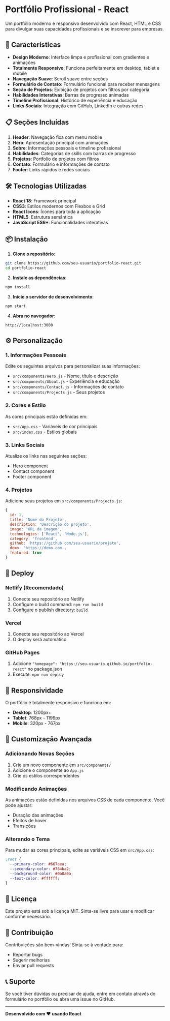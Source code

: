 # Portfólio Profissional - React

Um portfólio moderno e responsivo desenvolvido com React, HTML e CSS para divulgar suas capacidades profissionais e se inscrever para empresas.

## 🚀 Características

- **Design Moderno**: Interface limpa e profissional com gradientes e animações
- **Totalmente Responsivo**: Funciona perfeitamente em desktop, tablet e mobile
- **Navegação Suave**: Scroll suave entre seções
- **Formulário de Contato**: Formulário funcional para receber mensagens
- **Seção de Projetos**: Exibição de projetos com filtros por categoria
- **Habilidades Interativas**: Barras de progresso animadas
- **Timeline Profissional**: Histórico de experiência e educação
- **Links Sociais**: Integração com GitHub, LinkedIn e outras redes

## 📋 Seções Incluídas

1. **Header**: Navegação fixa com menu mobile
2. **Hero**: Apresentação principal com animações
3. **Sobre**: Informações pessoais e timeline profissional
4. **Habilidades**: Categorias de skills com barras de progresso
5. **Projetos**: Portfolio de projetos com filtros
6. **Contato**: Formulário e informações de contato
7. **Footer**: Links rápidos e redes sociais

## 🛠️ Tecnologias Utilizadas

- **React 18**: Framework principal
- **CSS3**: Estilos modernos com Flexbox e Grid
- **React Icons**: Ícones para toda a aplicação
- **HTML5**: Estrutura semântica
- **JavaScript ES6+**: Funcionalidades interativas

## 📦 Instalação

1. **Clone o repositório**:
```bash
git clone https://github.com/seu-usuario/portfolio-react.git
cd portfolio-react
```

2. **Instale as dependências**:
```bash
npm install
```

3. **Inicie o servidor de desenvolvimento**:
```bash
npm start
```

4. **Abra no navegador**:
```
http://localhost:3000
```

## ⚙️ Personalização

### 1. Informações Pessoais
Edite os seguintes arquivos para personalizar suas informações:

- `src/components/Hero.js` - Nome, título e descrição
- `src/components/About.js` - Experiência e educação
- `src/components/Contact.js` - Informações de contato
- `src/components/Projects.js` - Seus projetos

### 2. Cores e Estilo
As cores principais estão definidas em:
- `src/App.css` - Variáveis de cor principais
- `src/index.css` - Estilos globais

### 3. Links Sociais
Atualize os links nas seguintes seções:
- Hero component
- Contact component  
- Footer component

### 4. Projetos
Adicione seus projetos em `src/components/Projects.js`:
```javascript
{
  id: 1,
  title: 'Nome do Projeto',
  description: 'Descrição do projeto',
  image: 'URL da imagem',
  technologies: ['React', 'Node.js'],
  category: 'frontend',
  github: 'https://github.com/seu-usuario/projeto',
  demo: 'https://demo.com',
  featured: true
}
```

## 🚀 Deploy

### Netlify (Recomendado)
1. Conecte seu repositório ao Netlify
2. Configure o build command: `npm run build`
3. Configure o publish directory: `build`

### Vercel
1. Conecte seu repositório ao Vercel
2. O deploy será automático

### GitHub Pages
1. Adicione `"homepage": "https://seu-usuario.github.io/portfolio-react"` no package.json
2. Execute: `npm run deploy`

## 📱 Responsividade

O portfólio é totalmente responsivo e funciona em:
- **Desktop**: 1200px+
- **Tablet**: 768px - 1199px
- **Mobile**: 320px - 767px

## 🎨 Customização Avançada

### Adicionando Novas Seções
1. Crie um novo componente em `src/components/`
2. Adicione o componente ao `App.js`
3. Crie os estilos correspondentes

### Modificando Animações
As animações estão definidas nos arquivos CSS de cada componente. Você pode ajustar:
- Duração das animações
- Efeitos de hover
- Transições

### Alterando o Tema
Para mudar as cores principais, edite as variáveis CSS em `src/App.css`:
```css
:root {
  --primary-color: #667eea;
  --secondary-color: #764ba2;
  --background-color: #0a0a0a;
  --text-color: #ffffff;
}
```

## 📄 Licença

Este projeto está sob a licença MIT. Sinta-se livre para usar e modificar conforme necessário.

## 🤝 Contribuição

Contribuições são bem-vindas! Sinta-se à vontade para:
- Reportar bugs
- Sugerir melhorias
- Enviar pull requests

## 📞 Suporte

Se você tiver dúvidas ou precisar de ajuda, entre em contato através do formulário no portfólio ou abra uma issue no GitHub.

---

**Desenvolvido com ❤️ usando React** 